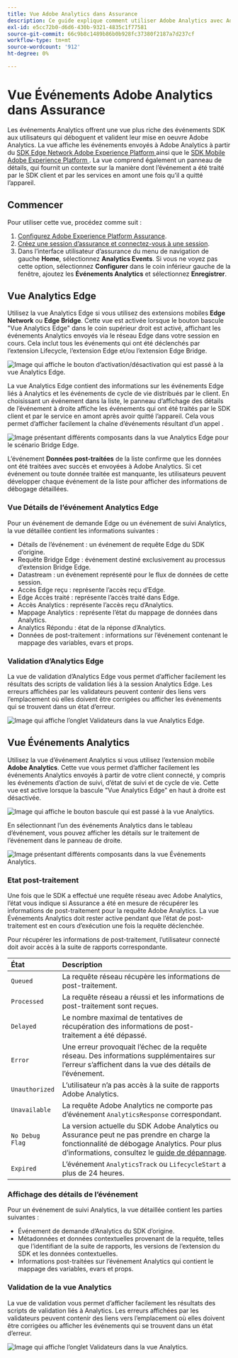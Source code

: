 ```yaml
---
title: Vue Adobe Analytics dans Assurance
description: Ce guide explique comment utiliser Adobe Analytics avec Adobe Experience Platform Assurance.
exl-id: e5cc72b0-d6d6-430b-9321-4835c1f77581
source-git-commit: 66c9b8c1489b86b0b928fc37380f2187a7d237cf
workflow-type: tm+mt
source-wordcount: '912'
ht-degree: 0%

---
```


# Vue Événements Adobe Analytics dans Assurance

Les événements Analytics offrent une vue plus riche des événements SDK aux utilisateurs qui déboguent et valident leur mise en oeuvre Adobe Analytics. La vue affiche les événements envoyés à Adobe Analytics à partir du [ SDK Edge Network Adobe Experience Platform ](https://developer.adobe.com/client-sdks/edge/edge-network/) ainsi que le [ SDK Mobile Adobe Experience Platform ](https://developer.adobe.com/client-sdks/solution/adobe-analytics/). La vue comprend également un panneau de détails, qui fournit un contexte sur la manière dont l’événement a été traité par le SDK client et par les services en amont une fois qu’il a quitté l’appareil.

## Commencer

Pour utiliser cette vue, procédez comme suit :

1. [Configurez Adobe Experience Platform Assurance](../tutorials/implement-assurance.md).
2. [Créez une session d’assurance et connectez-vous à une session](../tutorials/using-assurance.md).
3. Dans l’interface utilisateur d’assurance du menu de navigation de gauche **Home**, sélectionnez **Analytics Events**. Si vous ne voyez pas cette option, sélectionnez **Configurer** dans le coin inférieur gauche de la fenêtre, ajoutez les **Événements Analytics** et sélectionnez **Enregistrer**.

## Vue Analytics Edge

Utilisez la vue Analytics Edge si vous utilisez des extensions mobiles **Edge Network** ou **Edge Bridge**. Cette vue est activée lorsque le bouton bascule &quot;Vue Analytics Edge&quot; dans le coin supérieur droit est activé, affichant les événements Analytics envoyés via le réseau Edge dans votre session en cours. Cela inclut tous les événements qui ont été déclenchés par l’extension Lifecycle, l’extension Edge et/ou l’extension Edge Bridge.

![Image qui affiche le bouton d’activation/désactivation qui est passé à la vue Analytics Edge.](./images/adobe-analytics/edge-analytics-view-toggle.png)

La vue Analytics Edge contient des informations sur les événements Edge liés à Analytics et les événements de cycle de vie distribués par le client. En choisissant un événement dans la liste, le panneau d’affichage des détails de l’événement à droite affiche les événements qui ont été traités par le SDK client et par le service en amont après avoir quitté l’appareil. Cela vous permet d’afficher facilement la chaîne d’événements résultant d’un appel .

![Image présentant différents composants dans la vue Analytics Edge pour le scénario Bridge Edge.](./images/adobe-analytics/edgebridge-analytics-events.png)

L’événement **Données post-traitées** de la liste confirme que les données ont été traitées avec succès et envoyées à Adobe Analytics. Si cet événement ou toute donnée traitée est manquante, les utilisateurs peuvent développer chaque événement de la liste pour afficher des informations de débogage détaillées.

### Vue Détails de l’événement Analytics Edge

Pour un événement de demande Edge ou un événement de suivi Analytics, la vue détaillée contient les informations suivantes :

* Détails de l’événement : un événement de requête Edge du SDK d’origine.
* Requête Bridge Edge : événement destiné exclusivement au processus d’extension Bridge Edge.
* Datastream : un événement représenté pour le flux de données de cette session.
* Accès Edge reçu : représente l’accès reçu d’Edge.
* Edge Accès traité : représente l’accès traité dans Edge.
* Accès Analytics : représente l’accès reçu d’Analytics.
* Mappage Analytics : représente l’état du mappage de données dans Analytics.
* Analytics Répondu : état de la réponse d’Analytics.
* Données de post-traitement : informations sur l’événement contenant le mappage des variables, evars et props.

### Validation d’Analytics Edge

La vue de validation d’Analytics Edge vous permet d’afficher facilement les résultats des scripts de validation liés à la session Analytics Edge. Les erreurs affichées par les validateurs peuvent contenir des liens vers l’emplacement où elles doivent être corrigées ou afficher les événements qui se trouvent dans un état d’erreur.

![Image qui affiche l’onglet Validateurs dans la vue Analytics Edge.](./images/adobe-analytics/edge-analytics-validation-view.png)

## Vue Événements Analytics

Utilisez la vue d’événement Analytics si vous utilisez l’extension mobile **Adobe Analytics**. Cette vue vous permet d’afficher facilement les événements Analytics envoyés à partir de votre client connecté, y compris les événements d’action de suivi, d’état de suivi et de cycle de vie. Cette vue est active lorsque la bascule &quot;Vue Analytics Edge&quot; en haut à droite est désactivée.

![Image qui affiche le bouton bascule qui est passé à la vue Analytics.](./images/adobe-analytics/direct-analytics-view-toggle-button.png)

En sélectionnant l’un des événements Analytics dans le tableau d’événement, vous pouvez afficher les détails sur le traitement de l’événement dans le panneau de droite.

![Image présentant différents composants dans la vue Événements Analytics.](./images/adobe-analytics/analytics-events.png)

### Etat post-traitement

Une fois que le SDK a effectué une requête réseau avec Adobe Analytics, l’état vous indique si Assurance a été en mesure de récupérer les informations de post-traitement pour la requête Adobe Analytics. La vue Événements Analytics doit rester active pendant que l’état de post-traitement est en cours d’exécution une fois la requête déclenchée.

Pour récupérer les informations de post-traitement, l’utilisateur connecté doit avoir accès à la suite de rapports correspondante.

| État | Description |
| :----- | :---------- |
| `Queued` | La requête réseau récupère les informations de post-traitement. |
| `Processed` | La requête réseau a réussi et les informations de post-traitement sont reçues. |
| `Delayed` | Le nombre maximal de tentatives de récupération des informations de post-traitement a été dépassé. |
| `Error` | Une erreur provoquait l’échec de la requête réseau. Des informations supplémentaires sur l’erreur s’affichent dans la vue des détails de l’événement. |
| `Unauthorized` | L’utilisateur n’a pas accès à la suite de rapports Adobe Analytics. |
| `Unavailable` | La requête Adobe Analytics ne comporte pas d’événement `AnalyticsResponse` correspondant. |
| `No Debug Flag` | La version actuelle du SDK Adobe Analytics ou Assurance peut ne pas prendre en charge la fonctionnalité de débogage Analytics. Pour plus d’informations, consultez le [guide de dépannage](../troubleshooting.md). |
| `Expired` | L’événement `AnalyticsTrack` ou `LifecycleStart` a plus de 24 heures. |

### Affichage des détails de l’événement

Pour un événement de suivi Analytics, la vue détaillée contient les parties suivantes :

* Événement de demande d’Analytics du SDK d’origine.
* Métadonnées et données contextuelles provenant de la requête, telles que l’identifiant de la suite de rapports, les versions de l’extension du SDK et les données contextuelles.
* Informations post-traitées sur l’événement Analytics qui contient le mappage des variables, evars et props.

### Validation de la vue Analytics

La vue de validation vous permet d’afficher facilement les résultats des scripts de validation liés à Analytics. Les erreurs affichées par les validateurs peuvent contenir des liens vers l’emplacement où elles doivent être corrigées ou afficher les événements qui se trouvent dans un état d’erreur.

![Image qui affiche l’onglet Validateurs dans la vue Analytics.](./images/adobe-analytics/analytics-validation-view.png)